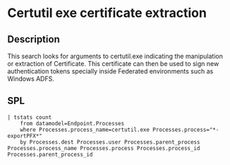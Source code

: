 # Certutil exe certificate extraction

## Description
This search looks for arguments to certutil.exe indicating the manipulation or extraction of Certificate. This certificate can then be used to sign new authentication tokens specially inside Federated environments such as Windows ADFS.

## SPL
```spl
| tstats count
    from datamodel=Endpoint.Processes
    where Processes.process_name=certutil.exe Processes.process="*-exportPFX*"
    by Processes.dest Processes.user Processes.parent_process Processes.process_name Processes.process Processes.process_id Processes.parent_process_id
```